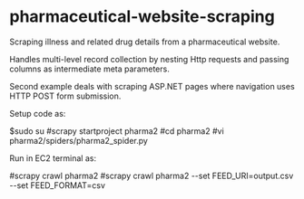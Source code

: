 # pharmaceutical-website-scraping

Scraping illness and related drug details from a pharmaceutical website.

Handles multi-level record collection by nesting Http requests and passing columns as intermediate meta parameters.

Second example deals with scraping ASP.NET pages where navigation uses HTTP POST form submission.


Setup code as:

$sudo su 
#scrapy startproject pharma2
#cd pharma2
#vi pharma2/spiders/pharma2_spider.py

Run in EC2 terminal as:

#scrapy crawl pharma2
#scrapy crawl pharma2 --set FEED_URI=output.csv --set FEED_FORMAT=csv	
